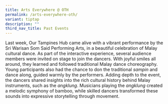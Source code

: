```yaml
---
title: Arts Everywhere @ OTH
permalink: /arts-everywhere-oth/
variant: tiptap
description: ""
third_nav_title: Past Events
---
```

<p>Last week, Our Tampines Hub came alive with a vibrant performance by the
Sri Warisan Som Said Performing Arts, in a beautiful celebration of Malay
cultural dance. As part of the interactive experience, several audience
members were invited on stage to join the dancers. With joyful smiles all
around, they learned and followed traditional Malay dance choreography.
Young participants also had the chance to don the traditional <em>sampin</em> and
dance along, guided warmly by the performers. Adding depth to the event,
the dancers shared insights into the rich cultural history behind Malay
instruments, such as the <em>angklung</em>. Musicians playing the <em>angklung</em> created
a melodic symphony of bamboo, while skilled dancers transformed these sounds
into expressive storytelling through movement.</p>